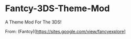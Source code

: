 # Fantcy-3DS-Theme-Mod
A Theme Mod For The 3DS!

From: (Fantcy)[https://sites.google.com/view/fancyexplore]
